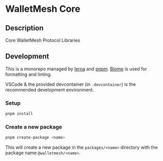 # WalletMesh Core

## Description

Core WalletMesh Protocol Libraries


## Development

This is a monorepo managed by [lerna](https://lerna.js.org/) and [pnpm](https://pnpm.io/).
[Biome](https://biomejs.dev) is used for formatting and linting.

VSCode & the provided devcontainer (in `.devcontainer`) is the recommended development environment.

### Setup

```bash
pnpm install
```

### Create a new package

```bash
pnpm create-package <name>
```

This will create a new package in the `packages/<name>` directory with the package name `@walletmesh/<name>`.
